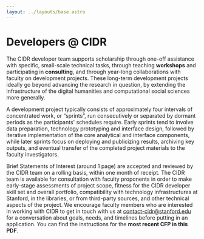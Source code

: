 ```yaml
---
layout: ../layouts/base.astro
---
```


# Developers @ CIDR

The CIDR developer team supports scholarship through one-off assistance with specific, small-scale technical tasks, through teaching **workshops** and participating in **consulting**, and through year-long collaborations with faculty on development projects. These long-term development projects ideally go beyond advancing the research in question, by extending the infrastructure of the digital humanities and computational social sciences more generally.

A development project typically consists of approximately four intervals of concentrated work, or “sprints”, run consecutively or separated by dormant periods as the participants' schedules require. Early sprints tend to involve data preparation, technology prototyping and interface design, followed by iterative implementation of the core analytical and interface components, while later sprints focus on deploying and publicizing results, archiving key outputs, and eventual transfer of the completed project materials to the faculty investigators.

Brief Statements of Interest (around 1 page) are accepted and reviewed by the CIDR team on a rolling basis, within one month of receipt. The CIDR team is available for consultation with faculty proponents in order to make early-stage assessments of project scope, fitness for the CIDR developer skill set and overall portfolio, compatibility with technology infrastructures at Stanford, in the libraries, or from third-party sources, and other technical aspects of the project. We encourage faculty members who are interested in working with CIDR to get in touch with us at contact-cidr@stanford.edu for a conversation about goals, needs, and timelines before putting in an application. You can find the instructions for the **most recent CFP in this PDF**.
